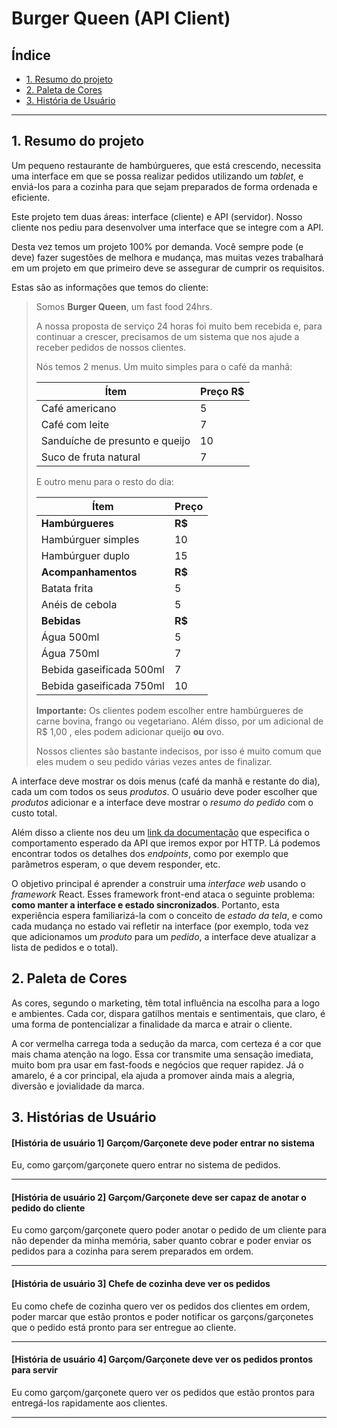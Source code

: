 # Burger Queen (API Client)

## Índice


* [1. Resumo do projeto](#1-resumo-do-projeto)
* [2. Paleta de Cores](#2-paleta-de-cores)
* [3. História de Usuário](#3-historia-de-usuario)

***

## 1. Resumo do projeto

Um pequeno restaurante de hambúrgueres, que está crescendo, necessita uma
interface em que se possa realizar pedidos utilizando um _tablet_, e enviá-los
para a cozinha para que sejam preparados de forma ordenada e eficiente.

Este projeto tem duas áreas: interface (cliente) e API (servidor). Nosso
cliente nos pediu para desenvolver uma interface que se integre com a API.

Desta vez temos um projeto 100% por demanda. Você sempre pode (e deve) fazer
sugestões de melhora e mudança, mas muitas vezes trabalhará em um projeto em que
primeiro deve se assegurar de cumprir os requisitos.

Estas são as informações que temos do cliente:

> Somos **Burger Queen**, um fast food 24hrs.
>
>A nossa proposta de serviço 24 horas foi muito bem recebida e, para continuar a
>crescer, precisamos de um sistema que nos ajude a receber pedidos de nossos
>clientes.
>
>Nós temos 2 menus. Um muito simples para o café da manhã:
>
>| Ítem                      |Preço R$|
>|---------------------------|------|
>| Café americano            |    5 |
>| Café com leite            |    7 |
>| Sanduíche de presunto e queijo|   10 |
>| Suco de fruta natural     |    7 |
>
>E outro menu para o resto do dia:
>
>| Ítem                      |Preço |
>|---------------------------|------|
>|**Hambúrgueres**           |   **R$**   |
>|Hambúrguer simples         |    10|
>|Hambúrguer duplo           |    15|
>|**Acompanhamentos**        |   **R$**   |
>|Batata frita               |     5|
>|Anéis de cebola            |     5|
>|**Bebidas**                |   **R$**   |
>|Água 500ml                 |     5|
>|Água 750ml                 |     7|
>|Bebida gaseificada 500ml   |     7|
>|Bebida gaseificada 750ml   |    10|
>
> **Importante:** Os clientes podem escolher entre hambúrgueres de carne bovina,
> frango ou vegetariano. Além disso, por um adicional de R\$ 1,00 , eles podem
> adicionar queijo **ou** ovo.
>
>Nossos clientes são bastante indecisos, por isso é muito comum que eles mudem o
>seu pedido várias vezes antes de finalizar.

A interface deve mostrar os dois menus (café da manhã e restante do dia), cada
um com todos os seus _produtos_. O usuário deve poder escolher que _produtos_
adicionar e a interface deve mostrar o _resumo do pedido_ com o custo total.

Além disso a cliente nos deu um [link da documentação](https://lab-api-bq.herokuapp.com/api-docs/)
que especifica o comportamento esperado da API que iremos expor por HTTP.
Lá podemos encontrar todos os detalhes dos _endpoints_, como por exemplo
que parâmetros esperam, o que devem responder, etc.

O objetivo principal é aprender a construir uma _interface web_ usando o
_framework_ React. Esses framework front-end ataca
o seguinte problema: **como manter a interface e estado sincronizados**.
Portanto, esta experiência espera familiarizá-la com o conceito de _estado da
tela_, e como cada mudança no estado vai refletir na interface (por exemplo,
toda vez que adicionamos um _produto_ para um _pedido_, a interface deve
atualizar a lista de pedidos e o total).

## 2. Paleta de Cores

As cores, segundo o marketing, têm total influência na escolha para a logo e ambientes.
Cada cor, dispara gatilhos mentais e sentimentais, que claro, é uma forma de pontencializar 
a finalidade da marca e atrair o cliente.

A cor vermelha carrega toda a sedução da marca, com certeza é a cor que mais chama atenção na logo. 
Essa cor transmite uma sensação imediata, muito bom pra usar em fast-foods e negócios que requer rapidez. 
Já o amarelo, é a cor principal, ela ajuda a promover ainda mais a alegria, diversão e jovialidade da marca.

## 3. Histórias de Usuário

#### [História de usuário 1] Garçom/Garçonete deve poder entrar no sistema

Eu, como garçom/garçonete quero entrar no sistema de pedidos.

***
#### [História de usuário 2] Garçom/Garçonete deve ser capaz de anotar o pedido do cliente

Eu como garçom/garçonete quero poder anotar o pedido de um cliente para não
depender da minha memória, saber quanto cobrar e poder enviar os pedidos para a
cozinha para serem preparados em ordem.

***
#### [História de usuário 3] Chefe de cozinha deve ver os pedidos

Eu como chefe de cozinha quero ver os pedidos dos clientes em ordem, poder
marcar que estão prontos e poder notificar os garçons/garçonetes que o pedido
está pronto para ser entregue ao cliente.

***
#### [História de usuário 4] Garçom/Garçonete deve ver os pedidos prontos para servir

Eu como garçom/garçonete quero ver os pedidos que estão prontos para entregá-los
rapidamente aos clientes.

***
